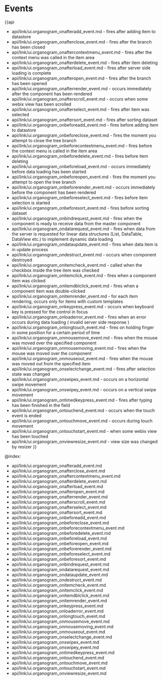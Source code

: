 Events
=======

{{api
- api/link/ui.organogram_onafteradd_event.md - fires after adding item to datastore
- api/link/ui.organogram_onafterclose_event.md - fires after the branch has been closed
- api/link/ui.organogram_onaftercontextmenu_event.md - fires after the context menu was called in the item area
- api/link/ui.organogram_onafterdelete_event.md - fires after item deleting
- api/link/ui.organogram_onafterload_event.md - fires after server side loading is complete
- api/link/ui.organogram_onafteropen_event.md - fires after the branch has been opened
- api/link/ui.organogram_onafterrender_event.md - occurs immediately after the component has been rendered
- api/link/ui.organogram_onafterscroll_event.md - occurs when some webix view has been scrolled
- api/link/ui.organogram_onafterselect_event.md - fires after item was selected
- api/link/ui.organogram_onaftersort_event.md - fires after sorting dataset
- api/link/ui.organogram_onbeforeadd_event.md - fires before adding item to datastore
- api/link/ui.organogram_onbeforeclose_event.md - fires the moment you attempt to close the tree branch
- api/link/ui.organogram_onbeforecontextmenu_event.md - fires before the context menu is called in the item area
- api/link/ui.organogram_onbeforedelete_event.md - fires before item deleting
- api/link/ui.organogram_onbeforeload_event.md - occurs immediately before data loading has been started
- api/link/ui.organogram_onbeforeopen_event.md - fires the moment you attempt to open the tree branch
- api/link/ui.organogram_onbeforerender_event.md - occurs immediately before the component has been rendered
- api/link/ui.organogram_onbeforeselect_event.md - fires before item selection is started
- api/link/ui.organogram_onbeforesort_event.md - fires before sorting dataset
- api/link/ui.organogram_onbindrequest_event.md - fires when the component is ready to receive data from the master component
- api/link/ui.organogram_ondatarequest_event.md - fires when data from the server is requested for linear data structures (List, DataTable, DataView etc.) to implement dynamic data loading
- api/link/ui.organogram_ondataupdate_event.md - fires when data item is in update process
- api/link/ui.organogram_ondestruct_event.md - occurs when component destroyed
- api/link/ui.organogram_onitemcheck_event.md - called when the checkbox inside the tree item was checked
- api/link/ui.organogram_onitemclick_event.md - fires when a component item was clicked
- api/link/ui.organogram_onitemdblclick_event.md - fires when a component item was double-clicked
- api/link/ui.organogram_onitemrender_event.md - for each item rendering, occurs only for items with custom templates
- api/link/ui.organogram_onkeypress_event.md - occurs when keyboard key is pressed for the control in focus
- api/link/ui.organogram_onloaderror_event.md - fires when an error occurs during data loading ( invalid server side response )
- api/link/ui.organogram_onlongtouch_event.md - fires on holding finger in some position for a certain period of time
- api/link/ui.organogram_onmousemove_event.md - fires when the mouse was moved over the specified component
- api/link/ui.organogram_onmousemoving_event.md - fires when the mouse was moved over the component
- api/link/ui.organogram_onmouseout_event.md - fires when the mouse was moved out from the specified item
- api/link/ui.organogram_onselectchange_event.md - fires after selection state was changed
- api/link/ui.organogram_onswipex_event.md - occurs on a horizontal swipe movement
- api/link/ui.organogram_onswipey_event.md - occurs on a vertical swipe movement
- api/link/ui.organogram_ontimedkeypress_event.md - fires after typing has been finished in the field
- api/link/ui.organogram_ontouchend_event.md - occurs when the touch event is ended
- api/link/ui.organogram_ontouchmove_event.md - occurs during touch movement
- api/link/ui.organogram_ontouchstart_event.md - when some webix view has been touched
- api/link/ui.organogram_onviewresize_event.md - view size was changed by resizer
}}

@index:
- api/link/ui.organogram_onafteradd_event.md
- api/link/ui.organogram_onafterclose_event.md
- api/link/ui.organogram_onaftercontextmenu_event.md
- api/link/ui.organogram_onafterdelete_event.md
- api/link/ui.organogram_onafterload_event.md
- api/link/ui.organogram_onafteropen_event.md
- api/link/ui.organogram_onafterrender_event.md
- api/link/ui.organogram_onafterscroll_event.md
- api/link/ui.organogram_onafterselect_event.md
- api/link/ui.organogram_onaftersort_event.md
- api/link/ui.organogram_onbeforeadd_event.md
- api/link/ui.organogram_onbeforeclose_event.md
- api/link/ui.organogram_onbeforecontextmenu_event.md
- api/link/ui.organogram_onbeforedelete_event.md
- api/link/ui.organogram_onbeforeload_event.md
- api/link/ui.organogram_onbeforeopen_event.md
- api/link/ui.organogram_onbeforerender_event.md
- api/link/ui.organogram_onbeforeselect_event.md
- api/link/ui.organogram_onbeforesort_event.md
- api/link/ui.organogram_onbindrequest_event.md
- api/link/ui.organogram_ondatarequest_event.md
- api/link/ui.organogram_ondataupdate_event.md
- api/link/ui.organogram_ondestruct_event.md
- api/link/ui.organogram_onitemcheck_event.md
- api/link/ui.organogram_onitemclick_event.md
- api/link/ui.organogram_onitemdblclick_event.md
- api/link/ui.organogram_onitemrender_event.md
- api/link/ui.organogram_onkeypress_event.md
- api/link/ui.organogram_onloaderror_event.md
- api/link/ui.organogram_onlongtouch_event.md
- api/link/ui.organogram_onmousemove_event.md
- api/link/ui.organogram_onmousemoving_event.md
- api/link/ui.organogram_onmouseout_event.md
- api/link/ui.organogram_onselectchange_event.md
- api/link/ui.organogram_onswipex_event.md
- api/link/ui.organogram_onswipey_event.md
- api/link/ui.organogram_ontimedkeypress_event.md
- api/link/ui.organogram_ontouchend_event.md
- api/link/ui.organogram_ontouchmove_event.md
- api/link/ui.organogram_ontouchstart_event.md
- api/link/ui.organogram_onviewresize_event.md


